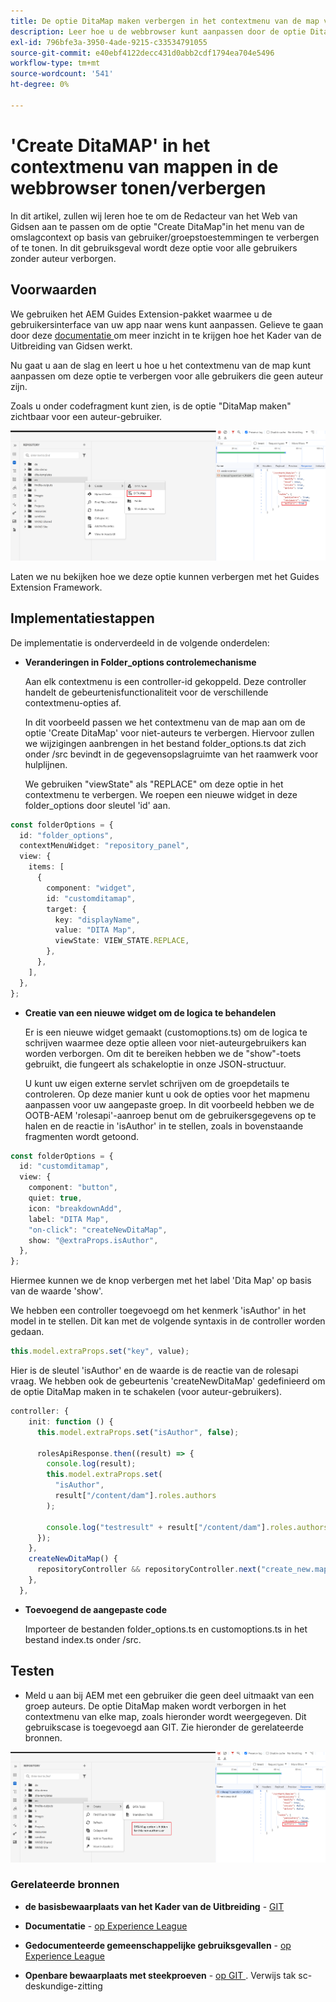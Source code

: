```yaml
---
title: De optie DitaMap maken verbergen in het contextmenu van de map voor specifieke gebruikers of groepen.
description: Leer hoe u de webbrowser kunt aanpassen door de optie DitaMap te verbergen in het contextmenu voor mappen voor specifieke gebruikers/groepen
exl-id: 796bfe3a-3950-4ade-9215-c33534791055
source-git-commit: e40ebf4122decc431d0abb2cdf1794ea704e5496
workflow-type: tm+mt
source-wordcount: '541'
ht-degree: 0%

---
```


# &#39;Create DitaMAP&#39; in het contextmenu van mappen in de webbrowser tonen/verbergen

In dit artikel, zullen wij leren hoe te om de Redacteur van het Web van Gidsen aan te passen om de optie &quot;Create DitaMap&quot;in het menu van de omslagcontext op basis van gebruiker/groepstoestemmingen te verbergen of te tonen.
In dit gebruiksgeval wordt deze optie voor alle gebruikers zonder auteur verborgen.

## Voorwaarden

We gebruiken het AEM Guides Extension-pakket waarmee u de gebruikersinterface van uw app naar wens kunt aanpassen.
Gelieve te gaan door deze [ documentatie ](https://github.com/adobe/guides-extension/tree/main) om meer inzicht in te krijgen hoe het Kader van de Uitbreiding van Gidsen werkt.

Nu gaat u aan de slag en leert u hoe u het contextmenu van de map kunt aanpassen om deze optie te verbergen voor alle gebruikers die geen auteur zijn.

Zoals u onder codefragment kunt zien, is de optie &quot;DitaMap maken&quot; zichtbaar voor een auteur-gebruiker.

![ toon creeer optie DitaMap ](../../../assets/authoring/ditamap-show-author.png)

Laten we nu bekijken hoe we deze optie kunnen verbergen met het Guides Extension Framework.

## Implementatiestappen

De implementatie is onderverdeeld in de volgende onderdelen:

- **Veranderingen in Folder_options controlemechanisme**

  Aan elk contextmenu is een controller-id gekoppeld. Deze controller handelt de gebeurtenisfunctionaliteit voor de verschillende contextmenu-opties af.

  In dit voorbeeld passen we het contextmenu van de map aan om de optie &#39;Create DitaMap&#39; voor niet-auteurs te verbergen. Hiervoor zullen we wijzigingen aanbrengen in het bestand folder_options.ts dat zich onder /src bevindt in de gegevensopslagruimte van het raamwerk voor hulplijnen.

  We gebruiken &quot;viewState&quot; als &quot;REPLACE&quot; om deze optie in het contextmenu te verbergen.
We roepen een nieuwe widget in deze folder_options door sleutel &#39;id&#39; aan.

```typescript
const folderOptions = {
  id: "folder_options",
  contextMenuWidget: "repository_panel",
  view: {
    items: [
      {
        component: "widget",
        id: "customditamap",
        target: {
          key: "displayName",
          value: "DITA Map",
          viewState: VIEW_STATE.REPLACE,
        },
      },
    ],
  },
};
```

- **Creatie van een nieuwe widget om de logica te behandelen**

  Er is een nieuwe widget gemaakt (customoptions.ts) om de logica te schrijven waarmee deze optie alleen voor niet-auteurgebruikers kan worden verborgen. Om dit te bereiken hebben we de &quot;show&quot;-toets gebruikt, die fungeert als schakeloptie in onze JSON-structuur.

  U kunt uw eigen externe servlet schrijven om de groepdetails te controleren. Op deze manier kunt u ook de opties voor het mapmenu aanpassen voor uw aangepaste groep.
In dit voorbeeld hebben we de OOTB-AEM &#39;rolesapi&#39;-aanroep benut om de gebruikersgegevens op te halen en de reactie in &#39;isAuthor&#39; in te stellen, zoals in bovenstaande fragmenten wordt getoond.

```typescript
const folderOptions = {
  id: "customditamap",
  view: {
    component: "button",
    quiet: true,
    icon: "breakdownAdd",
    label: "DITA Map",
    "on-click": "createNewDitaMap",
    show: "@extraProps.isAuthor",
  },
};
```

Hiermee kunnen we de knop verbergen met het label &#39;Dita Map&#39; op basis van de waarde &#39;show&#39;.

We hebben een controller toegevoegd om het kenmerk &#39;isAuthor&#39; in het model in te stellen. Dit kan met de volgende syntaxis in de controller worden gedaan.

```typescript
this.model.extraProps.set("key", value);
```

Hier is de sleutel &#39;isAuthor&#39; en de waarde is de reactie van de rolesapi vraag.
We hebben ook de gebeurtenis &#39;createNewDitaMap&#39; gedefinieerd om de optie DitaMap maken in te schakelen (voor auteur-gebruikers).

```typescript
controller: {
    init: function () {
      this.model.extraProps.set("isAuthor", false);

      rolesApiResponse.then((result) => {
        console.log(result);
        this.model.extraProps.set(
          "isAuthor",
          result["/content/dam"].roles.authors
        );

        console.log("testresult" + result["/content/dam"].roles.authors);
      });
    },
    createNewDitaMap() {
      repositoryController && repositoryController.next("create_new.map");
    },
  },
```

- **Toevoegend de aangepaste code**

  Importeer de bestanden folder_options.ts en customoptions.ts in het bestand index.ts onder /src.

## Testen

- Meld u aan bij AEM met een gebruiker die geen deel uitmaakt van een groep auteurs. De optie DitaMap maken wordt verborgen in het contextmenu van elke map, zoals hieronder wordt weergegeven.
Dit gebruikscase is toegevoegd aan GIT. Zie hieronder de gerelateerde bronnen.

![ verberg creeert optie DitaMap ](../../../assets/authoring/ditamap-hide-non-author.png)

### Gerelateerde bronnen

- **de basisbewaarplaats van het Kader van de Uitbreiding** - [ GIT ](https://github.com/adobe/guides-extension/tree/main)

- **Documentatie** - [ op Experience League ](../../../../../guides-ui-extensions/aem_guides_framework/basic-customisation.md)

- **Gedocumenteerde gemeenschappelijke gebruiksgevallen** - [ op Experience League ](../../../../../guides-ui-extensions/aem_guides_framework/jui-framework.md)

- **Openbare bewaarplaats met steekproeven** - [ op GIT ](https://github.com/adobe/guides-extension/tree/sc-expert-session). Verwijs tak sc-deskundige-zitting

```

```
